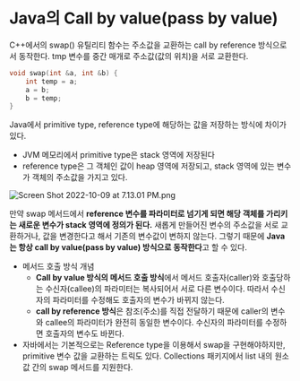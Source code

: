 # Java의 Call by value(pass by value)

C++에서의 swap() 유틸리티 함수는 주소값을 교환하는 call by reference 방식으로서 동작한다. tmp 변수를 중간 매개로 주소값(값의 위치)을 서로 교환한다.

```cpp
void swap(int &a, int &b) {
    int temp = a;
    a = b;
    b = temp;
}
```

Java에서 primitive type, reference type에 해당하는 값을 저장하는 방식에 차이가 있다.

* JVM 메모리에서 primitive type은 stack 영역에 저장된다
* reference type은 그 객체인 값이 heap 영역에 저장되고, stack 영역에 있는 변수가 객체의 주소값을 가지고 있다.

![Screen Shot 2022-10-09 at 7.13.01 PM.png](https://s3-us-west-2.amazonaws.com/secure.notion-static.com/f7a510d5-42fc-422c-856d-555f7593607a/Screen\_Shot\_2022-10-09\_at\_7.13.01\_PM.png)

만약 swap 메서드에서 **reference 변수를 파라미터로 넘기게 되면 해당 객체를 가리키는 새로운 변수가 stack 영역에 정의가 된다.** 새롭게 만들어진 변수의 주소값을 서로 교환하거나, 값을 변경한다고 해서 기존의 변수값이 변하지 않는다. 그렇기 때문에 **Java는 항상 call by value(pass by value) 방식으로 동작한다**고 할 수 있다.

* 메서드 호출 방식 개념
  * **Call by value 방식의 메서드 호출 방식**에서 메서드 호출자(caller)와 호출당하는 수신자(callee)의 파라미터는 복사되어서 서로 다른 변수이다. 따라서 수신자의 파라미터를 수정해도 호출자의 변수가 바뀌지 않는다.
  * **call by reference 방식**은 참조(주소)를 직접 전달하기 때문에 caller의 변수와 callee의 파라미터가 완전히 동일한 변수이다. 수신자의 파라미터를 수정하면 호출자의 변수도 바뀐다.
* 자바에서는 기본적으로는 Reference type을 이용해서 swap을 구현해야하지만, primitive 변수 값을 교환하는 트릭도 있다. Collections 패키지에서 list 내의 원소값 간의 swap 메서드를 지원한다.

